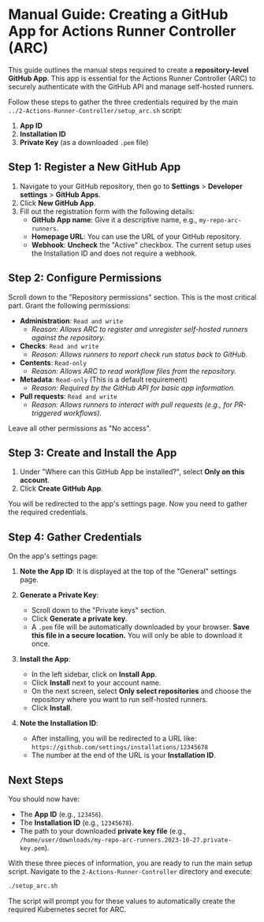 # Manual Guide: Creating a GitHub App for Actions Runner Controller (ARC)

This guide outlines the manual steps required to create a **repository-level GitHub App**. This app is essential for the Actions Runner Controller (ARC) to securely authenticate with the GitHub API and manage self-hosted runners.

Follow these steps to gather the three credentials required by the main `../2-Actions-Runner-Controller/setup_arc.sh` script:
1.  **App ID**
2.  **Installation ID**
3.  **Private Key** (as a downloaded `.pem` file)

## Step 1: Register a New GitHub App

1.  Navigate to your GitHub repository, then go to **Settings** > **Developer settings** > **GitHub Apps**.
2.  Click **New GitHub App**.
3.  Fill out the registration form with the following details:
    *   **GitHub App name**: Give it a descriptive name, e.g., `my-repo-arc-runners`.
    *   **Homepage URL**: You can use the URL of your GitHub repository.
    *   **Webhook**: **Uncheck** the "Active" checkbox. The current setup uses the Installation ID and does not require a webhook.

## Step 2: Configure Permissions

Scroll down to the "Repository permissions" section. This is the most critical part. Grant the following permissions:

*   **Administration**: `Read and write`
    *   *Reason: Allows ARC to register and unregister self-hosted runners against the repository.*
*   **Checks**: `Read and write`
    *   *Reason: Allows runners to report check run status back to GitHub.*
*   **Contents**: `Read-only`
    *   *Reason: Allows ARC to read workflow files from the repository.*
*   **Metadata**: `Read-only` (This is a default requirement)
    *   *Reason: Required by the GitHub API for basic app information.*
*   **Pull requests**: `Read and write`
    *   *Reason: Allows runners to interact with pull requests (e.g., for PR-triggered workflows).*

Leave all other permissions as "No access".

## Step 3: Create and Install the App

1.  Under "Where can this GitHub App be installed?", select **Only on this account**.
2.  Click **Create GitHub App**.

You will be redirected to the app's settings page. Now you need to gather the required credentials.

## Step 4: Gather Credentials

On the app's settings page:

1.  **Note the App ID**: It is displayed at the top of the "General" settings page.

2.  **Generate a Private Key**:
    *   Scroll down to the "Private keys" section.
    *   Click **Generate a private key**.
    *   A `.pem` file will be automatically downloaded by your browser. **Save this file in a secure location.** You will only be able to download it once.

3.  **Install the App**:
    *   In the left sidebar, click on **Install App**.
    *   Click **Install** next to your account name.
    *   On the next screen, select **Only select repositories** and choose the repository where you want to run self-hosted runners.
    *   Click **Install**.

4.  **Note the Installation ID**:
    *   After installing, you will be redirected to a URL like:
      `https://github.com/settings/installations/12345678`
    *   The number at the end of the URL is your **Installation ID**.

## Next Steps

You should now have:
*   The **App ID** (e.g., `123456`).
*   The **Installation ID** (e.g., `12345678`).
*   The path to your downloaded **private key file** (e.g., `/home/user/downloads/my-repo-arc-runners.2023-10-27.private-key.pem`).

With these three pieces of information, you are ready to run the main setup script. Navigate to the `2-Actions-Runner-Controller` directory and execute:

```bash
./setup_arc.sh
```

The script will prompt you for these values to automatically create the required Kubernetes secret for ARC.